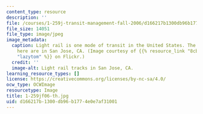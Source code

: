 ```yaml
---
content_type: resource
description: ''
file: /courses/1-259j-transit-management-fall-2006/d166217b1300db96b1774e0e7af31001_1-259jf06-th.jpg
file_size: 14051
file_type: image/jpeg
image_metadata:
  caption: Light rail is one mode of transit in the United States. The tracks pictured
    here are in San Jose, CA. (Image courtesy of {{% resource_link "8cbcb51d-e1da-44c0-a085-ecbdfc7fab70"
    "lazytom" %}} on Flickr.)
  credit: ''
  image-alt: Light rail tracks in San Jose, CA.
learning_resource_types: []
license: https://creativecommons.org/licenses/by-nc-sa/4.0/
ocw_type: OCWImage
resourcetype: Image
title: 1-259jf06-th.jpg
uid: d166217b-1300-db96-b177-4e0e7af31001
---
```

